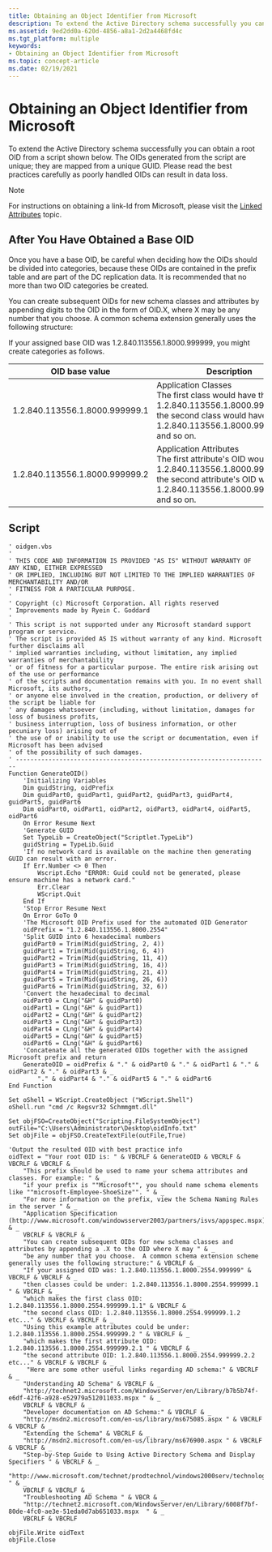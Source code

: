 ```yaml
---
title: Obtaining an Object Identifier from Microsoft
description: To extend the Active Directory schema successfully you can obtain a root OID from a script.
ms.assetid: 9ed2dd0a-620d-4856-a8a1-2d2a4468fd4c
ms.tgt_platform: multiple
keywords:
- Obtaining an Object Identifier from Microsoft
ms.topic: concept-article
ms.date: 02/19/2021
---
```


# Obtaining an Object Identifier from Microsoft

To extend the Active Directory schema successfully you can obtain a root OID from a script shown below. The OIDs generated from the script are unique; they are mapped from a unique GUID. Please read the best practices carefully as poorly handled OIDs can result in data loss.

> [!NOTE]
> For instructions on obtaining a link-Id from Microsoft, please visit the [Linked Attributes](linked-attributes.md) topic.

## After You Have Obtained a Base OID

Once you have a base OID, be careful when deciding how the OIDs should be divided into categories, because these OIDs are contained in the prefix table and are part of the DC replication data. It is recommended that no more than two OID categories be created.

You can create subsequent OIDs for new schema classes and attributes by appending digits to the OID in the form of OID.X, where X may be any number that you choose. A common schema extension generally uses the following structure:

If your assigned base OID was 1.2.840.113556.1.8000.999999, you might create categories as follows.

| OID base value | Description |
|--------|--------|
| 1.2.840.113556.1.8000.999999.1 | Application Classes<br/> The first class would have the OID 1.2.840.113556.1.8000.999999.1.1, the second class would have the OID 1.2.840.113556.1.8000.999999.1.2, and so on. |
| 1.2.840.113556.1.8000.999999.2 | Application Attributes<br/> The first attribute's OID would be 1.2.840.113556.1.8000.999999.2.1, the second attribute's OID would be 1.2.840.113556.1.8000.999999.2.2, and so on. |

## Script

```shell
' oidgen.vbs 
'  
' THIS CODE AND INFORMATION IS PROVIDED "AS IS" WITHOUT WARRANTY OF ANY KIND, EITHER EXPRESSED  
' OR IMPLIED, INCLUDING BUT NOT LIMITED TO THE IMPLIED WARRANTIES OF MERCHANTABILITY AND/OR  
' FITNESS FOR A PARTICULAR PURPOSE. 
' 
' Copyright (c) Microsoft Corporation. All rights reserved 
' Improvements made by Ryein C. Goddard
' 
' This script is not supported under any Microsoft standard support program or service.  
' The script is provided AS IS without warranty of any kind. Microsoft further disclaims all 
' implied warranties including, without limitation, any implied warranties of merchantability 
' or of fitness for a particular purpose. The entire risk arising out of the use or performance 
' of the scripts and documentation remains with you. In no event shall Microsoft, its authors, 
' or anyone else involved in the creation, production, or delivery of the script be liable for  
' any damages whatsoever (including, without limitation, damages for loss of business profits,  
' business interruption, loss of business information, or other pecuniary loss) arising out of  
' the use of or inability to use the script or documentation, even if Microsoft has been advised  
' of the possibility of such damages. 
' ---------------------------------------------------------------------- 
Function GenerateOID() 
    'Initializing Variables 
    Dim guidString, oidPrefix 
    Dim guidPart0, guidPart1, guidPart2, guidPart3, guidPart4, guidPart5, guidPart6 
    Dim oidPart0, oidPart1, oidPart2, oidPart3, oidPart4, oidPart5, oidPart6 
    On Error Resume Next 
    'Generate GUID 
    Set TypeLib = CreateObject("Scriptlet.TypeLib") 
    guidString = TypeLib.Guid 
    'If no network card is available on the machine then generating GUID can result with an error. 
    If Err.Number <> 0 Then 
        Wscript.Echo "ERROR: Guid could not be generated, please ensure machine has a network card." 
        Err.Clear 
        WScript.Quit 
    End If 
    'Stop Error Resume Next 
    On Error GoTo 0 
    'The Microsoft OID Prefix used for the automated OID Generator 
    oidPrefix = "1.2.840.113556.1.8000.2554" 
    'Split GUID into 6 hexadecimal numbers 
    guidPart0 = Trim(Mid(guidString, 2, 4)) 
    guidPart1 = Trim(Mid(guidString, 6, 4)) 
    guidPart2 = Trim(Mid(guidString, 11, 4)) 
    guidPart3 = Trim(Mid(guidString, 16, 4)) 
    guidPart4 = Trim(Mid(guidString, 21, 4)) 
    guidPart5 = Trim(Mid(guidString, 26, 6)) 
    guidPart6 = Trim(Mid(guidString, 32, 6)) 
    'Convert the hexadecimal to decimal 
    oidPart0 = CLng("&H" & guidPart0) 
    oidPart1 = CLng("&H" & guidPart1) 
    oidPart2 = CLng("&H" & guidPart2) 
    oidPart3 = CLng("&H" & guidPart3) 
    oidPart4 = CLng("&H" & guidPart4) 
    oidPart5 = CLng("&H" & guidPart5) 
    oidPart6 = CLng("&H" & guidPart6) 
    'Concatenate all the generated OIDs together with the assigned Microsoft prefix and return 
    GenerateOID = oidPrefix & "." & oidPart0 & "." & oidPart1 & "." & oidPart2 & "." & oidPart3 & _ 
        "." & oidPart4 & "." & oidPart5 & "." & oidPart6 
End Function 

Set oShell = WScript.CreateObject ("WScript.Shell")
oShell.run "cmd /c Regsvr32 Schmmgmt.dll"

Set objFSO=CreateObject("Scripting.FileSystemObject")
outFile="C:\Users\Administrator\Desktop\oidInfo.txt"
Set objFile = objFSO.CreateTextFile(outFile,True)

'Output the resulted OID with best practice info 
oidText = "Your root OID is: " & VBCRLF & GenerateOID & VBCRLF & VBCRLF & VBCRLF & _ 
    "This prefix should be used to name your schema attributes and classes. For example: " & _ 
    "if your prefix is ""Microsoft"", you should name schema elements like ""microsoft-Employee-ShoeSize"". " & _ 
    "For more information on the prefix, view the Schema Naming Rules in the server " & _  
    "Application Specification (http://www.microsoft.com/windowsserver2003/partners/isvs/appspec.mspx)." & _ 
    VBCRLF & VBCRLF & _ 
    "You can create subsequent OIDs for new schema classes and attributes by appending a .X to the OID where X may " & _ 
    "be any number that you choose.  A common schema extension scheme generally uses the following structure:" & VBCRLF & _ 
    "If your assigned OID was: 1.2.840.113556.1.8000.2554.999999" & VBCRLF & VBCRLF & _ 
    "then classes could be under: 1.2.840.113556.1.8000.2554.999999.1 " & VBCRLF & _  
    "which makes the first class OID: 1.2.840.113556.1.8000.2554.999999.1.1" & VBCRLF & _ 
    "the second class OID: 1.2.840.113556.1.8000.2554.999999.1.2     etc..." & VBCRLF & VBCRLF & _ 
    "Using this example attributes could be under: 1.2.840.113556.1.8000.2554.999999.2 " & VBCRLF & _ 
    "which makes the first attribute OID: 1.2.840.113556.1.8000.2554.999999.2.1 " & VBCRLF & _ 
    "the second attribute OID: 1.2.840.113556.1.8000.2554.999999.2.2     etc..." & VBCRLF & VBCRLF & _ 
     "Here are some other useful links regarding AD schema:" & VBCRLF & _ 
    "Understanding AD Schema" & VBCRLF & _ 
    "http://technet2.microsoft.com/WindowsServer/en/Library/b7b5b74f-e6df-42f6-a928-e52979a512011033.mspx " & _ 
    VBCRLF & VBCRLF & _ 
    "Developer documentation on AD Schema:" & VBCRLF & _ 
    "http://msdn2.microsoft.com/en-us/library/ms675085.aspx " & VBCRLF & VBCRLF & _ 
    "Extending the Schema" & VBCRLF & _ 
    "http://msdn2.microsoft.com/en-us/library/ms676900.aspx " & VBCRLF & VBCRLF & _ 
    "Step-by-Step Guide to Using Active Directory Schema and Display Specifiers " & VBCRLF & _ 
    "http://www.microsoft.com/technet/prodtechnol/windows2000serv/technologies/activedirectory/howto/adschema.mspx " & _ 
    VBCRLF & VBCRLF & _ 
    "Troubleshooting AD Schema " & VBCR & _ 
    "http://technet2.microsoft.com/WindowsServer/en/Library/6008f7bf-80de-4fc0-ae3e-51eda0d7ab651033.mspx  " & _ 
    VBCRLF & VBCRLF 

objFile.Write oidText
objFile.Close

```
